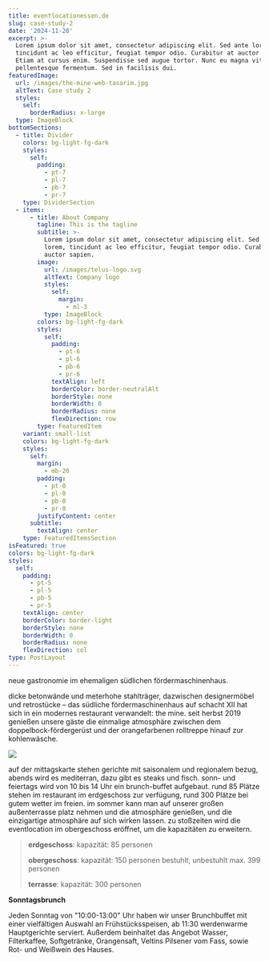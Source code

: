 ```yaml
---
title: eventlocationessen.de
slug: case-study-2
date: '2024-11-20'
excerpt: >-
  Lorem ipsum dolor sit amet, consectetur adipiscing elit. Sed ante lorem,
  tincidunt ac leo efficitur, feugiat tempor odio. Curabitur at auctor sapien.
  Etiam at cursus enim. Suspendisse sed augue tortor. Nunc eu magna vitae lorem
  pellentesque fermentum. Sed in facilisis dui.
featuredImage:
  url: /images/the-mine-web-tasarim.jpg
  altText: Case study 2
  styles:
    self:
      borderRadius: x-large
  type: ImageBlock
bottomSections:
  - title: Divider
    colors: bg-light-fg-dark
    styles:
      self:
        padding:
          - pt-7
          - pl-7
          - pb-7
          - pr-7
    type: DividerSection
  - items:
      - title: About Company
        tagline: This is the tagline
        subtitle: >-
          Lorem ipsum dolor sit amet, consectetur adipiscing elit. Sed ante
          lorem, tincidunt ac leo efficitur, feugiat tempor odio. Curabitur at
          auctor sapien.
        image:
          url: /images/telus-logo.svg
          altText: Company logo
          styles:
            self:
              margin:
                - ml-3
          type: ImageBlock
        colors: bg-light-fg-dark
        styles:
          self:
            padding:
              - pt-6
              - pl-6
              - pb-6
              - pr-6
            textAlign: left
            borderColor: border-neutralAlt
            borderStyle: none
            borderWidth: 0
            borderRadius: none
            flexDirection: row
        type: FeaturedItem
    variant: small-list
    colors: bg-light-fg-dark
    styles:
      self:
        margin:
          - mb-20
        padding:
          - pt-0
          - pl-0
          - pb-0
          - pr-0
        justifyContent: center
      subtitle:
        textAlign: center
    type: FeaturedItemsSection
isFeatured: true
colors: bg-light-fg-dark
styles:
  self:
    padding:
      - pt-5
      - pl-5
      - pb-5
      - pr-5
    textAlign: center
    borderColor: border-light
    borderStyle: none
    borderWidth: 0
    borderRadius: none
    flexDirection: col
type: PostLayout
---
```

neue gastronomie im ehemaligen südlichen fördermaschinenhaus.

dicke betonwände und meterhohe stahlträger, dazwischen designermöbel und retrostücke – das südliche fördermaschinenhaus auf schacht XII hat sich in ein modernes restaurant verwandelt: the mine. seit herbst 2019 genießen unsere gäste die einmalige atmosphäre zwischen dem doppelbock-fördergerüst und der orangefarbenen rolltreppe hinauf zur kohlenwäsche.

![](/images/the-mine.jpeg)

auf der mittagskarte stehen gerichte mit saisonalem und regionalem bezug, abends wird es mediterran, dazu gibt es steaks und fisch. sonn- und feiertags wird von 10 bis 14 Uhr ein brunch-buffet aufgebaut. rund 85 Plätze stehen im restaurant im erdgeschoss zur verfügung, rund 300 Plätze bei gutem wetter im freien. im sommer kann man auf unserer großen außenterrasse platz nehmen und die atmosphäre genießen, und die einzigartige atmosphäre auf sich wirken lassen. zu stoßzeiten wird die eventlocation im obergeschoss eröffnet, um die kapazitäten zu erweitern.



> **erdgeschoss**: kapazität: 85 personen
>
> **obergeschoss**: kapazität: 150 personen bestuhlt, unbestuhlt max. 399 personen
>
> **terrasse**: kapazität: 300 personen

**Sonntagsbrunch﻿**

Jeden Sonntag von "10:00-13:00" Uhr haben wir unser Brunchbuffet mit einer vielfältigen Auswahl an Frühstücksspeisen, ab 11:30 werdenwarme Hauptgerichte serviert. Außerdem beinhaltet das Angebot Wasser, Filterkaffee, Softgetränke, Orangensaft, Veltins Pilsener vom Fass, sowie Rot- und Weißwein des Hauses.
